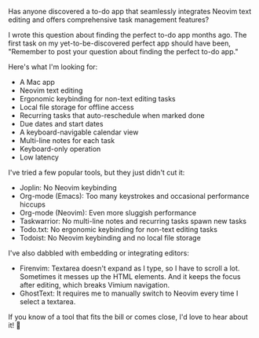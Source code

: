 Has anyone discovered a to-do app that seamlessly integrates Neovim text editing and offers comprehensive task management features?

I wrote this question about finding the perfect to-do app months ago. The first task on my yet-to-be-discovered perfect app should have been, "Remember to post your question about finding the perfect to-do app."

Here's what I'm looking for:

- A Mac app
- Neovim text editing
- Ergonomic keybinding for non-text editing tasks
- Local file storage for offline access
- Recurring tasks that auto-reschedule when marked done
- Due dates and start dates
- A keyboard-navigable calendar view
- Multi-line notes for each task
- Keyboard-only operation
- Low latency

I've tried a few popular tools, but they just didn't cut it:

- Joplin: No Neovim keybinding
- Org-mode (Emacs): Too many keystrokes and occasional performance hiccups
- Org-mode (Neovim): Even more sluggish performance
- Taskwarrior: No multi-line notes and recurring tasks spawn new tasks
- Todo.txt: No ergonomic keybinding for non-text editing tasks
- Todoist: No Neovim keybinding and no local file storage

I've also dabbled with embedding or integrating editors:

- Firenvim: Textarea doesn't expand as I type, so I have to scroll a lot. Sometimes it messes up the HTML elements. And it keeps the focus after editing, which breaks Vimium navigation.
- GhostText: It requires me to manually switch to Neovim every time I select a textarea.

If you know of a tool that fits the bill or comes close, I'd love to hear about it! 🙏
